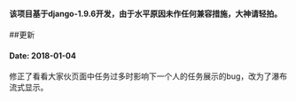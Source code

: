 
#### 该项目基于django-1.9.6开发，由于水平原因未作任何兼容措施，大神请轻拍。
##更新
#### Date: 2018-01-04
修正了看看大家伙页面中任务过多时影响下一个人的任务展示的bug，改为了瀑布流式显示。

